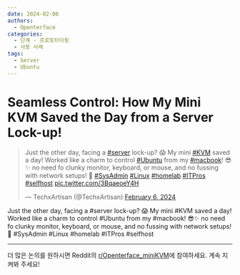 ```yaml
---
date: 2024-02-06
authors:
  - Openterface
categories:
  - 단계 - 프로토타이핑
  - 사용 사례
tags:
  - Server
  - Ubuntu
---
```


# Seamless Control: How My Mini KVM Saved the Day from a Server Lock-up!

<blockquote class="twitter-tweet" data-media-max-width="560"><p lang="en" dir="ltr">Just the other day, facing a <a href="https://twitter.com/hashtag/server?src=hash&amp;ref_src=twsrc%5Etfw">#server</a> lock-up? 😱 My mini <a href="https://twitter.com/hashtag/KVM?src=hash&amp;ref_src=twsrc%5Etfw">#KVM</a> saved a day! Worked like a charm to control <a href="https://twitter.com/hashtag/Ubuntu?src=hash&amp;ref_src=twsrc%5Etfw">#Ubuntu</a> from my <a href="https://twitter.com/hashtag/macbook?src=hash&amp;ref_src=twsrc%5Etfw">#macbook</a>! 😎✨ no need fo clunky monitor, keyboard, or mouse, and no fussing with network setups! 🙌 <a href="https://twitter.com/hashtag/SysAdmin?src=hash&amp;ref_src=twsrc%5Etfw">#SysAdmin</a> <a href="https://twitter.com/hashtag/Linux?src=hash&amp;ref_src=twsrc%5Etfw">#Linux</a> <a href="https://twitter.com/hashtag/homelab?src=hash&amp;ref_src=twsrc%5Etfw">#homelab</a> <a href="https://twitter.com/hashtag/ITPros?src=hash&amp;ref_src=twsrc%5Etfw">#ITPros</a> <a href="https://twitter.com/hashtag/selfhost?src=hash&amp;ref_src=twsrc%5Etfw">#selfhost</a> <a href="https://t.co/3BqaeoeY4H">pic.twitter.com/3BqaeoeY4H</a></p>&mdash; TechxArtisan (@TechxArtisan) <a href="https://twitter.com/TechxArtisan/status/1754754378395996445?ref_src=twsrc%5Etfw">February 6, 2024</a></blockquote> <script async src="https://platform.twitter.com/widgets.js" charset="utf-8"></script>

<!-- more -->

Just the other day, facing a #server lock-up? 😱 My mini #KVM saved a day! Worked like a charm to control #Ubuntu from my #macbook! 😎✨ no need fo clunky monitor, keyboard, or mouse, and no fussing with network setups! 🙌 #SysAdmin #Linux #homelab #ITPros #selfhost

--------

더 많은 논의를 원하시면 Reddit의 [r/Openterface_miniKVM](https://www.reddit.com/r/Openterface_miniKVM/)에 참여하세요. 계속 지켜봐 주세요!